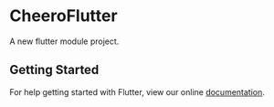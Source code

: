 # CheeroFlutter

A new flutter module project.

## Getting Started

For help getting started with Flutter, view our online
[documentation](https://flutter.dev/).
